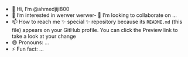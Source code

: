 - 👋 Hi, I’m @ahmedjiji800
- 👀 I’m interested in werwer
werwer- 💞️ I’m looking to collaborate on ...
- 📫 How to reach me  ✨ special ✨ repository because its `README.md` (this file) appears on your GitHub profile.
You can click the Preview link to take a look at your change
- 😄 Pronouns: ...
- ⚡ Fun fact: ...

<!---
ahmedjiji800/ahmedjiji800 is a ✨ special ✨ repository because its `README.md` (this file) appears on your GitHub profile.
You can click the Preview link to take a look at your changes.
--->
